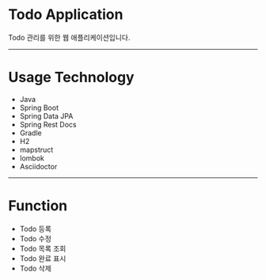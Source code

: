 # Todo Application
Todo 관리를 위한 웹 애플리케이션입니다.

***
# Usage Technology

- Java
- Spring Boot
- Spring Data JPA
- Spring Rest Docs
- Gradle
- H2
- mapstruct
- lombok
- Asciidoctor

***
# Function

- Todo 등록
- Todo 수정
- Todo 목록 조회
- Todo 완료 표시
- Todo 삭제
